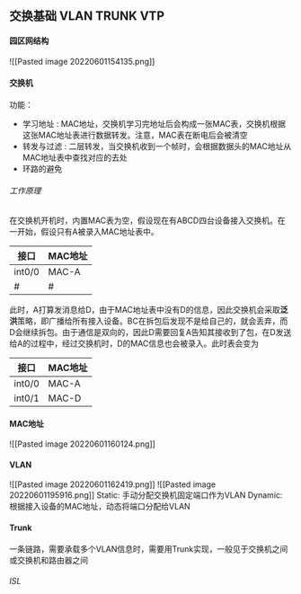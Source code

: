 ## 交换基础 VLAN TRUNK VTP

#### 园区网结构
![[Pasted image 20220601154135.png]]

#### 交换机
功能：
- 学习地址 : MAC地址，交换机学习完地址后会构成一张MAC表，交换机根据这张MAC地址表进行数据转发。注意，MAC表在断电后会被清空
- 转发与过滤 : 二层转发，当交换机收到一个帧时，会根据数据头的MAC地址从MAC地址表中查找对应的去处
- 环路的避免

###### 工作原理
在交换机开机时，内置MAC表为空，假设现在有ABCD四台设备接入交换机。在一开始，假设只有A被录入MAC地址表中。

|  接口   | MAC地址  |
|  ----  | ----  |
| int0/0  | MAC-A |
| #  | # |

此时，A打算发消息给D，由于MAC地址表中没有D的信息，因此交换机会采取**泛洪**策略，即广播给所有接入设备。BC在拆包后发现不是给自己的，就会丢弃，而D会继续拆包。由于通信是双向的，因此D需要回复A告知其接收到了包，在D发送给A的过程中，经过交换机时，D的MAC信息也会被录入。此时表会变为

|  接口   | MAC地址  |
|  ----  | ----  |
| int0/0  | MAC-A |
| int0/1  | MAC-D |

#### MAC地址
![[Pasted image 20220601160124.png]]

#### VLAN
![[Pasted image 20220601162419.png]]
![[Pasted image 20220601195916.png]]
Static: 手动分配交换机固定端口作为VLAN
Dynamic: 根据接入设备的MAC地址，动态将端口分配给VLAN

#### Trunk
一条链路，需要承载多个VLAN信息时，需要用Trunk实现，一般见于交换机之间或交换机和路由器之间

###### ISL

